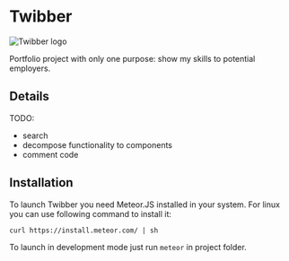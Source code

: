 # Twibber

![Twibber logo](https://cdn.rawgit.com/dcbrwn/twibber/master/public/icons/twibber.svg)

Portfolio project with only one purpose: show my skills to potential employers.

## Details

TODO:
  - search
  - decompose functionality to components
  - comment code

## Installation

To launch Twibber you need Meteor.JS installed in your system. For linux you can use following command to install it:

    curl https://install.meteor.com/ | sh

To launch in development mode just run `meteor` in project folder.
